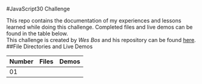 #JavaScript30 Challenge

This repo contains the documentation of my experiences and lessons learned while doing this challenge. Completed files and live demos can be found in the table below.   
This challenge is created by _Wes Bos_ and his repository can be found [here](https://github.com/wesbos/JavaScript30).  
##File Directories and Live Demos  

| Number | Files      | Demos |
| ------ | ---------- | ----- |
| 01     |            |       |

